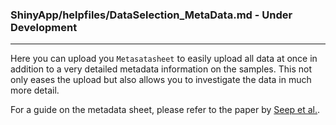 ### ShinyApp/helpfiles/DataSelection_MetaData.md - Under Development

***

Here you can upload you `Metasatasheet` to easily upload all data at once in 
addition to a very detailed metadata information on the samples. This not only eases 
the upload but also allows you to investigate the data in much more detail.

For a guide on the metadata sheet, please refer to the paper by [Seep et al.](TBA).

